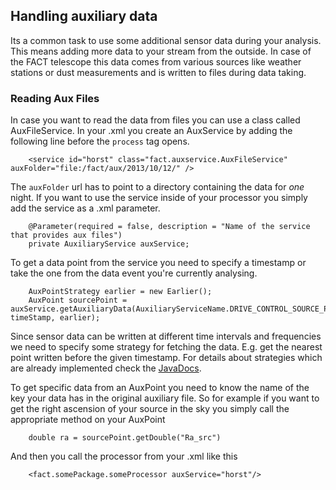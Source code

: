 ## Handling auxiliary data

Its a common task to use some additional sensor data during your analysis. This means adding more data to your
stream from the outside. In case of the FACT telescope this data comes from various sources like weather stations or
dust measurements and is written to files during data taking.

### Reading Aux Files 

In case you want to read the data from files you can use a class called AuxFileService.
In your .xml you create an AuxService by adding the following line before the `process` tag opens.


        <service id="horst" class="fact.auxservice.AuxFileService" auxFolder="file:/fact/aux/2013/10/12/" />


The `auxFolder` url has to point to a directory containing the data for *one* night.
If you want to use the service inside of your processor you simply add the service as a .xml parameter.

        @Parameter(required = false, description = "Name of the service that provides aux files")
        private AuxiliaryService auxService;

To get a data point from the service you need to specify a timestamp or take the one from the data event you're currently
analysing.

        AuxPointStrategy earlier = new Earlier();
        AuxPoint sourcePoint = auxService.getAuxiliaryData(AuxiliaryServiceName.DRIVE_CONTROL_SOURCE_POSITION, timeStamp, earlier);

Since sensor data can be written at different time intervals and frequencies we need to specify some strategy
for fetching the data. E.g. get the nearest point written before the given timestamp. For details about strategies which are already
implemented check the [JavaDocs](apidocs/index.html).

To get specific data from an AuxPoint you need to know the name of the key your data has in the original auxiliary file.
So for example if you want to get the right ascension of your source in the sky you simply call the appropriate method
on your AuxPoint

        double ra = sourcePoint.getDouble("Ra_src")

And then you call the processor from your .xml like this

        <fact.somePackage.someProcessor auxService="horst"/>


